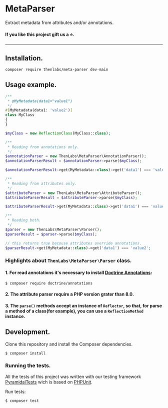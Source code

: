 
# MetaParser

Extract metadata from attributes and/or annotations.

#### If you like this project gift us a ⭐.

<hr />

## Installation.

    composer require thenlabs/meta-parser dev-main

## Usage example.

```php
/**
 * @MyMetadata(data1="value1")
 */
#[MyMetadata(data1: 'value2')]
class MyClass
{
}

$myClass = new ReflectionClass(MyClass::class);

/**
 * Reading from annotations only.
 */
$annotationParser = new ThenLabs\MetaParser\AnnotationParser();
$annotationParserResult = $annotationParser->parse($myClass);

$annotationParserResult->get(MyMetadata::class)->get('data1') === 'value1'; // true

/**
 * Reading from attributes only.
 */
$attributeParser = new ThenLabs\MetaParser\AttributeParser();
$attributeParserResult = $attributeParser->parse($myClass);

$attributeParserResult->get(MyMetadata::class)->get('data1') === 'value2'; // true

/**
 * Reading both.
 */
$parser = new ThenLabs\MetaParser\Parser();
$parserResult = $parser->parse($myClass);

// this returns true becouse attributes override annotations.
$parserResult->get(MyMetadata::class)->get('data1') === 'value2';
```

### Highlights about `ThenLabs\MetaParser\Parser` class.

#### 1. For read annotations it's necessary to install [Doctrine Annotations](https://www.doctrine-project.org/projects/doctrine-annotations/en/1.13/index.html):

    $ composer require doctrine/annotations

#### 2. The attribute parser require a PHP version grater than 8.0.
#### 3. The `parse()` methods accept an instance of `Reflector`, so that, for parse a method of a class(for example), you can use a `ReflectionMethod` instance.

## Development.

Clone this repository and install the Composer dependencies.

    $ composer install

### Running the tests.

All the tests of this project was written with our testing framework [PyramidalTests][pyramidal-tests] wich is based on [PHPUnit][phpunit].

Run tests:

    $ composer test

[phpunit]: https://phpunit.de
[pyramidal-tests]: https://github.com/thenlabs/pyramidal-tests
